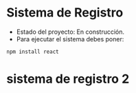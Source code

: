 <h1>Sistema de Registro</h1>

- Estado del proyecto: En construcción.
- Para ejecutar el sistema debes poner:

 ```npm install react```

<h1>sistema de registro 2 </h1>
